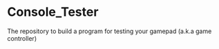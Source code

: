 # Console_Tester
The repository to build a program for testing your gamepad (a.k.a game controller)
